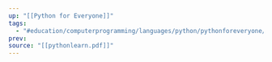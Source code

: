 ```yaml
---
up: "[[Python for Everyone]]"
tags:
  - "#education/computerprogramming/languages/python/pythonforeveryone/ch1"
prev: 
source: "[[pythonlearn.pdf]]"
---
```

